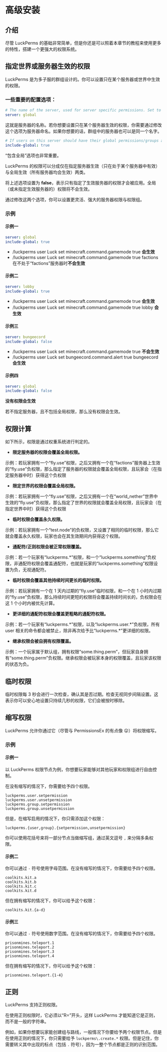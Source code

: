 # 高级安装

## 介绍

尽管 LuckPerms 的基础非常简单，但是你还是可以照着本章节的教程来使用更多的特性，搭建一个更强大的权限系统。

## 指定世界或服务器生效的权限

LuckPerms 是为多子服的群组设计的。你可以设置只在某个服务器或世界中生效的权限。

### 一些重要的配置选项：

``` YAML
# The name of the server, used for server specific permissions. Set to 'global' to disable.
server: global
```

这就是服务器的名称。若你想要设置只在某个服务器生效的权限，你需要通过修改这个选项为服务器命名。如果你想要的话，群组中的服务器也可以是同一个名字。

``` YAML
# If users on this server should have their global permissions/groups applied.
include-global: true
```

“包含全局”选项也非常重要。

LuckPerms 的权限可以分成仅在指定服务器生效（只在处于某个服务器中有效）与全局生效（所有服务器均会生效）两类。

将上述选项设置为 **false**，表示只有指定了生效服务器的权限才会被应用。全局（或未指定生效服务器的）权限将不会生效。

通过修改这两个选项，你可以设置更灵活、强大的服务器权限与权限组。

### 示例

#### 示例一

``` YAML
server: global
include-global: true
```

* /luckperms user Luck set minecraft.command.gamemode true **会生效**
* /luckperms user Luck set minecraft.command.gamemode true factions 在不处于“factions”服务器时**不会生效**

#### 示例二

``` YAML
server: lobby
include-global: true
```

* /luckperms user Luck set minecraft.command.gamemode true **会生效**
* /luckperms user Luck set minecraft.command.gamemode true lobby **会生效**

#### 示例三

``` YAML
server: bungeecord
include-global: false
```

* /luckperms user Luck set minecraft.command.gamemode true **不会生效**
* /luckperms user Luck set bungeecord.command.alert true bungeecord **会生效**

#### 示例四

``` YAML
server: global
include-global: false
```

**没有权限会生效**

若不指定服务器，且不包括全局权限，那么没有权限会生效。

## 权限计算
如下所示，权限是通过权重系统进行判定的。

* **限定服务器的权限会覆盖全局权限。**

示例：若玩家拥有一个“fly.use”权限，之后又拥有一个在“factions”服务器上生效的“fly.use”负权限，那么指定了服务器的权限就会覆盖全局权限，且玩家会（在指定服务器中时）获得这个负权限

* **限定世界的权限会覆盖全局权限。**

示例：若玩家拥有一个“fly.use”权限，之后又拥有一个在“world_nether”世界中生效的“fly.use”负权限，那么指定了世界的权限就会覆盖全局权限，且玩家会（在指定世界中时）获得这个负权限

* **临时权限会覆盖永久权限。**

示例：若玩家拥有一个“test.node”的负权限，又设置了相同的临时权限，那么它就会覆盖永久权限，玩家也会在其生效期间内获得这个权限。

* **通配符/正则权限会被正常权限覆盖。**

示例：若一个玩家有“luckperms.*”权限，和一个“luckperms.something”负权限，非通配符权限会覆盖通配符，也就是玩家的“luckperms.something”权限设置为负，无视通配符。

* **临时权限会覆盖其他持续时间更长的临时权限。**

示例：若玩家拥有一个在 1 天内过期的“fly.use”临时权限，和一个在 1 小时内过期的“fly.use”负权限，那么持续时间更短的权限将会覆盖持续时间长的，负权限会在这 1 个小时内被优先计算。

* **更详细的通配符权限会覆盖更粗略的通配符权限。**

示例：若一个玩家有“luckperms.\*”权限，以及“luckperms.user.\*”负权限，所有 user 相关的命令都会被禁止，除非再次给予比“luckperms.*”更详细的权限。

* **继承权限会被自拥有权限覆盖。**

示例：一个玩家属于默认组，拥有权限“some.thing.perm”，但玩家自身拥有“some.thing.perm”负权限。继承权限会被玩家本身的权限覆盖，且玩家该权限的状态为负。

## 临时权限

临时权限每 3 秒会进行一次检查，确认其是否过期。检查无视同步间隔设置。这表示你可以安心地设置只持续几秒的权限，它们会被按时移除。

## 缩写权限

LuckPerms 允许你通过它（尽管与 PermissionsEx 的有点像 😛）将权限缩写。

### 示例

#### 示例一

以 LuckPerms 权限节点为例，你想要玩家能够对其他玩家和权限组进行自由控制。

在没有缩写的情况下，你需要给予四个权限。

```
luckperms.user.setpermission
luckperms.user.unsetpermission
luckperms.group.setpermission
luckperms.group.unsetpermission
```

但是，在缩写启用的情况下，你只需添加这个权限：

```
luckperms.{user,group}.{setpermission,unsetpermission}
```

你可以使用花括号来将一部分节点当做缩写组，通过英文逗号 `,` 来分隔多条权限。

#### 示例二

你可以通过 `-` 符号使用字母范围。在没有缩写的情况下，你需要给予四个权限。

```
coolkits.kit.a
coolkits.kit.b
coolkits.kit.c
coolkits.kit.d
```

但在拥有缩写的情况下，你可以给予这个权限：
```
coolkits.kit.{a-d}
```

#### 示例三

你可以通过 `-` 符号使用数字范围。在没有缩写的情况下，你需要给予四个权限。

```
prisonmines.teleport.1
prisonmines.teleport.2
prisonmines.teleport.3
prisonmines.teleport.4
```


但在拥有缩写的情况下，你可以给予这个权限：
```
prisonmines.teleport.{1-4}
```

## 正则

LuckPerms 支持正则权限。

在使用正则权限时，它必须以“R=”开头，这样 LuckPerms 才能知道它是正则，而不是一般的字符串。

例如，如果你想要玩家能创建组与路线，一般情况下你要给予两个权限节点。但是在使用正则的情况下，你只需要给予 `luckperms\.create.*` 权限。但是记住，你需要转义其中出现的标点（包括 `.` 符号），因为一整个节点都是正则的识别范围。